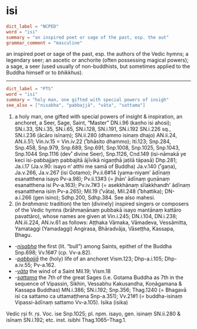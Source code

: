 # isi

``` toml
dict_label = "NCPED"
word = "isi"
summary = "an inspired poet or sage of the past, esp. the aut"
grammar_comment = "masculine"
```

an inspired poet or sage of the past, esp. the authors of the Vedic hymns; a legendary seer; an ascetic or anchorite (often possessing magical powers); a sage, a seer (used usually of non\-buddhists, but sometimes applied to the Buddha himself or to *bhikkhus*).

--------------------

``` toml
dict_label = "PTS"
word = "isi"
summary = "holy man, one gifted with special powers of insigh"
see_also = ["nisabha", "pabbajjā", "vāta", "sattama"]
```

1. a holy man, one gifted with special powers of insight & inspiration, an anchoret, a Seer, Sage, Saint, “Master” DN.i.96 (kaṇho isi ahosi); SN.i.33, SN.i.35, SN.i.65, SN.i.128, SN.i.191, SN.i.192 SN.i.226 sq., SN.i.236 (ācāro isīnaṃ); SN.ii.280 (dhammo isinaṃ dhajo) AN.ii.24, AN.ii.51; Vin.iv.15 = Vin.iv.22 (˚bhāsito dhammo); Iti.123; Snp.284, Snp.458, Snp.979, Snp.689, Snp.691, Snp.1008, Snp.1025, Snp.1043, Snp.1044 Snp.1116 (dev˚ divine Seer), Snp.1126, Cnd.149 (isi\-nāmakā ye keci isi\-pabbajjaṃ pabbajitā ājīvikā nigaṇṭhā jaṭilā tāpasā) Dhp.281; Ja.i.17 (Ja.v.90: isayo n’ atthi me samā of Buddha) Ja.v.140 (˚gaṇa), Ja.v.266, Ja.v.267 (isi Gotamo); Pv.ii.6#14 (yama\-niyam’ ādīnaṃ esanatthena isayo Pv\-a.98); Pv.ii.13#3 (= jhān’ ādīnaṃ guṇānaṃ esanatthena isi Pv\-a.163); Pv.iv.7#3 (= asekkhānaṃ sīlakkhandh’ ādīnaṃ esanatthena isiṃ Pv\-a.265); Mil.19 (˚vāta), Mil.248 (˚bhattika); DN\-a.i.266 (gen isino); Sdhp.200, Sdhp.384. See also mahesi.
2. (in *brahmanic* tradition) the ten (divinely) inspired singers or composers of the Vedic hymns (brāhmaṇānaṃ pubbakā isayo mantānaṃ kattāro pavattāro), whose names are given at Vin.i.245; DN.i.104, DN.i.238; AN.iii.224, AN.iv.61 as follows: Aṭṭhaka Vāmaka, Vāmadeva, Vessāmitta, Yamataggi (Yamadaggi) Angirasa, Bhāradvāja, Vāseṭṭha, Kassapa, Bhagu.

* *\-[nisabha](nisabha.md)* the first (lit. “bull”) among Saints, epithet of the Buddha Snp.698; Vv.16#7 (cp. Vv\-a.82).
* *\-[pabbajjā](pabbajjā.md)* the (holy) life of an anchoret Vism.123; Dhp\-a.i.105; Dhp\-a.iv.55; Pv\-a.162.
* *\-[vāta](vāta.md)* the wind of a Saint Mil.19; Vism.18
* *\-[sattama](sattama.md)* the 7th of the great Sages (i.e. Gotama Buddha as 7th in the sequence of Vipassin, Sikhin, Vessabhu Kakusandha, Koṇāgamana & Kassapa Buddhas) MN.i.386; SN.i.192; Snp.356; Thag.1240 (= Bhagavā isi ca sattamo ca uttamaṭṭhena Snp\-a.351); Vv.21#1 (= buddha\-isinaṃ Vipassi\-ādīnaṃ sattamo Vv\-a.105). Isika (isika)

Vedic ṛṣi fr. *ṛṣ*. Voc. ise Snp.1025; pl. npm. isayo, gen. isinaṃ SN.ii.280 & isīnaṃ SN.i.192; etc. inst. isibhi Thag.1065–Thag.1.

